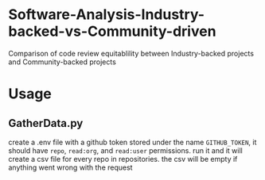 # Software-Analysis-Industry-backed-vs-Community-driven
Comparison of code review equitablility between Industry-backed projects and Community-backed projects

# Usage
## GatherData.py
create a .env file with a github token stored under the name `GITHUB_TOKEN`, it should have `repo`, `read:org`, and `read:user` permissions.
run it and it will create a csv file for every repo in repositories. the csv will be empty if anything went wrong with the request
